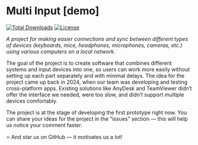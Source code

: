 <h1>Multi Input [demo]</h1>

[![Total Downloads](https://poser.pugx.org/SamanuelAdmin/MultiInput/d/total.svg)](https://packagist.org/packages/SamanuelAdmin/MultiInput)
[![License](https://poser.pugx.org/SamanuelAdmin/MultiInput/license.svg)](https://packagist.org/packages/SamanuelAdmin/MultiInput)


<i>A project for making easier connections and sync between different types of devices (keyboards, mice, headphones, microphones, cameras, etc.) using various computers on a local network.</i>


<p>
The goal of the project is to create software that combines different systems and input devices into one, so users can work more easily without setting up each part separately and with minimal delays.
The idea for the project came up back in 2024, when our team was developing and testing cross-platform apps. Existing solutions like AnyDesk and TeamViewer didn’t offer the interface we needed, were too slow, and didn’t support multiple devices comfortably.
</p>
<p>The project is at the stage of developing the first prototype right now. You can share your ideas for the project in the “issues” section — this will help us notice your comment faster.</p>


:star: And star us on GitHub — it motivates us a lot!